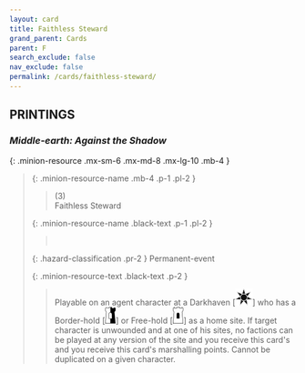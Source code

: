 ```yaml
---
layout: card
title: Faithless Steward
grand_parent: Cards
parent: F
search_exclude: false
nav_exclude: false
permalink: /cards/faithless-steward/
---
```


## PRINTINGS


### _Middle-earth: Against the Shadow_

{: .minion-resource .mx-sm-6 .mx-md-8 .mx-lg-10 .mb-4 }
> {: .minion-resource-name .mb-4 .p-1 .pl-2 }
> > <div class="hazard-mp">(3)</div>
> > <div class="card-name">Faithless Steward</div>
>
> {: .minion-resource-name .black-text .p-1 .pl-2 }
> > &nbsp;
>
> {: .hazard-classification .pr-2 }
> Permanent-event
>
> {: .minion-resource-text .black-text .p-2 }
> > Playable on an agent character at a Darkhaven \[![](/assets/images/dark-haven.svg)] who has a Border-hold \[![](/assets/images/border-hold.svg)] or Free-hold \[![](/assets/images/free-hold.svg)] as a home site. If target character is unwounded and at one of his sites, no factions can be played at any version of the site and you receive this card's and you receive this card's marshalling points. Cannot be duplicated on a given character. 
> 
